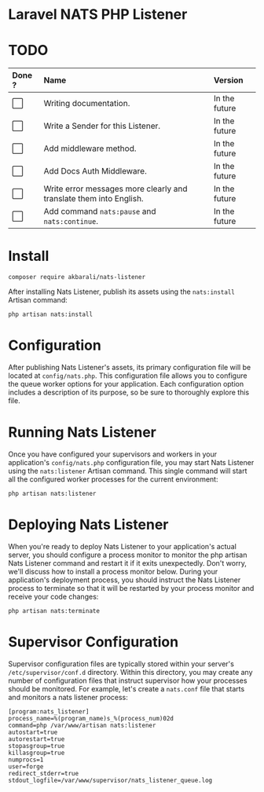 # Laravel NATS PHP Listener

# TODO

| Done ?               | Name                                                               | Version       |
|:---------------------|:-------------------------------------------------------------------|:--------------|
| :white_large_square: | Writing documentation.                                             | In the future |
| :white_large_square: | Write a Sender for this Listener.                                  | In the future |
| :white_large_square: | Add middleware method.                                             | In the future |
| :white_large_square: | Add Docs Auth Middleware.                                          | In the future |
| :white_large_square: | Write error messages more clearly and translate them into English. | In the future |
| :white_large_square: | Add command `nats:pause` and `nats:continue`.                      | In the future |

# Install

```
composer require akbarali/nats-listener
```

After installing Nats Listener, publish its assets using the `nats:install` Artisan command:

```aiignore
php artisan nats:install
```

# Configuration

After publishing Nats Listener's assets, its primary configuration file will be located at `config/nats.php`.
This configuration file allows you to configure the queue worker options for your application.
Each configuration option includes a description of its purpose, so be sure to thoroughly explore this file.

# Running Nats Listener

Once you have configured your supervisors and workers in your application's `config/nats.php` configuration file, you may start Nats Listener using the `nats:listener` Artisan command.
This single command will start all the configured worker processes for the current environment:

```aiignore
php artisan nats:listener
```

# Deploying Nats Listener

When you're ready to deploy Nats Listener to your application's actual server, you should configure a process monitor to monitor the php artisan Nats Listener command and restart it if it exits unexpectedly.
Don't worry, we'll discuss how to install a process monitor below.
During your application's deployment process, you should instruct the Nats Listener process to terminate so that it will be restarted by your process monitor and receive your code changes:

```
php artisan nats:terminate
```

# Supervisor Configuration

Supervisor configuration files are typically stored within your server's `/etc/supervisor/conf.d` directory.
Within this directory, you may create any number of configuration files that instruct supervisor how your processes should be monitored.
For example, let's create a `nats.conf` file that starts and monitors a nats listener process:

```
[program:nats_listener]
process_name=%(program_name)s_%(process_num)02d
command=php /var/www/artisan nats:listener
autostart=true
autorestart=true
stopasgroup=true
killasgroup=true
numprocs=1
user=forge
redirect_stderr=true
stdout_logfile=/var/www/supervisor/nats_listener_queue.log
```